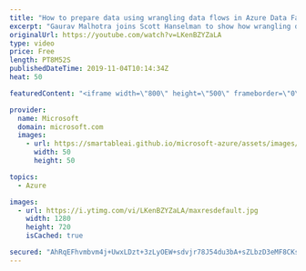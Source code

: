 ```yaml
---
title: "How to prepare data using wrangling data flows in Azure Data Factory | Azure Friday"
excerpt: "Gaurav Malhotra joins Scott Hanselman to show how wrangling data flows in Azure Data Factory empower you with a code-free, serverless environment that simplifies data preparation in the cloud and scales to any data size with no infrastructure management required. It uses the industry-leading Power Query"
originalUrl: https://youtube.com/watch?v=LKenBZYZaLA
type: video
price: Free
length: PT8M52S
publishedDateTime: 2019-11-04T10:14:34Z
heat: 50

featuredContent: "<iframe width=\"800\" height=\"500\" frameborder=\"0\" src=\"https://www.youtube.com/embed/LKenBZYZaLA\" allow=\"accelerometer; autoplay; encrypted-media; gyroscope; picture-in-picture\" allowfullscreen></iframe>"

provider:
  name: Microsoft
  domain: microsoft.com
  images:
    - url: https://smartableai.github.io/microsoft-azure/assets/images/organizations/microsoft.com-50x50.jpg
      width: 50
      height: 50

topics:
  - Azure

images:
  - url: https://i.ytimg.com/vi/LKenBZYZaLA/maxresdefault.jpg
    width: 1280
    height: 720
    isCached: true

secured: "AhRqEFhvmbvm4j+UwxLDzt+3zLyOEW+sdvjr78J54du3bA+sZLbzD3eMF8CKs8C2kzI8KkISRtV/EQMsJPaJnGP1xw7Z5gHPbTGmMO/TM3FTENXeLInxm1pr4M8iAMTiD55AWfP77a53cFxKsoaDso8FJOuVUJkRXu+YJWyjBPDaaHNcpehzBl2pDCGlQUxZXB4TOsTJ9D8DcijmHqH7rmbbCp6qZMnehiSUHYfAJoCekxKDNexzzTnyFbOVtfmj7CMxnn1B8bKicFwQTIVLid5nX1ZEzTVb5lGIpusZX44TtrovqcUBTh6czCuspYsu9D389Q11woaEjaqnnuPTyhpxFm1mt0Vohr9D8nwFUMiy4iJHLKDYd0G2sQMNpDkCNH38xBi7mUqV7QnGDylJY564O4eVAzE7VHa01d19DZE=;+gTMlsEl95obos5dN3Vo1Q=="
---
```


